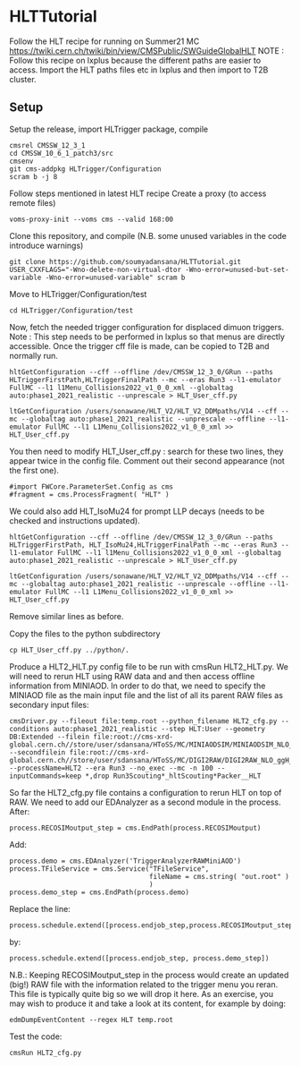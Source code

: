 # HLTTutorial
Follow the HLT recipe for running on Summer21 MC https://twiki.cern.ch/twiki/bin/view/CMSPublic/SWGuideGlobalHLT
NOTE : Follow this recipe on lxplus because the different paths are easier to access. Import the HLT paths files etc in lxplus and then import to T2B cluster.
## Setup
Setup the release, import HLTrigger package, compile
```
cmsrel CMSSW_12_3_1
cd CMSSW_10_6_1_patch3/src
cmsenv
git cms-addpkg HLTrigger/Configuration
scram b -j 8
```
Follow steps mentioned in latest HLT recipe
Create a proxy (to access remote files) 

```
voms-proxy-init --voms cms --valid 168:00 
```

Clone this repository, and compile (N.B. some unused variables in the code introduce warnings)

```
git clone https://github.com/soumyadansana/HLTTutorial.git
USER_CXXFLAGS="-Wno-delete-non-virtual-dtor -Wno-error=unused-but-set-variable -Wno-error=unused-variable" scram b
```
Move to HLTrigger/Configuration/test

```
cd HLTrigger/Configuration/test
```

Now, fetch the needed trigger configuration for displaced dimuon triggers.
Note : This step needs to be performed in lxplus so that menus are directly accessible. Once the trigger cff file is made, can be copied to T2B and normally run.

```
hltGetConfiguration --cff --offline /dev/CMSSW_12_3_0/GRun --paths HLTriggerFirstPath,HLTriggerFinalPath --mc --eras Run3 --l1-emulator FullMC --l1 l1Menu_Collisions2022_v1_0_0_xml --globaltag auto:phase1_2021_realistic --unprescale > HLT_User_cff.py

ltGetConfiguration /users/sonawane/HLT_V2/HLT_V2_DDMpaths/V14 --cff --mc --globaltag auto:phase1_2021_realistic --unprescale --offline --l1-emulator FullMC --l1 L1Menu_Collisions2022_v1_0_0_xml >> HLT_User_cff.py
 ```
 You then need to modify HLT_User_cff.py : search for these two lines, they appear twice in the config file. Comment out their second appearance (not the first one). 
 ```
#import FWCore.ParameterSet.Config as cms                                                                                                                                                                   
#fragment = cms.ProcessFragment( "HLT" )
 ```
 
 We could also add HLT_IsoMu24 for prompt LLP decays (needs to be checked and instructions updated). 
```
hltGetConfiguration --cff --offline /dev/CMSSW_12_3_0/GRun --paths HLTriggerFirstPath, HLT_IsoMu24,HLTriggerFinalPath --mc --eras Run3 --l1-emulator FullMC --l1 l1Menu_Collisions2022_v1_0_0_xml --globaltag auto:phase1_2021_realistic --unprescale > HLT_User_cff.py

ltGetConfiguration /users/sonawane/HLT_V2/HLT_V2_DDMpaths/V14 --cff --mc --globaltag auto:phase1_2021_realistic --unprescale --offline --l1-emulator FullMC --l1 L1Menu_Collisions2022_v1_0_0_xml >> HLT_User_cff.py
```
Remove similar lines as before.
  
Copy the files to the python subdirectory
```
cp HLT_User_cff.py ../python/.
```

Produce a HLT2_HLT.py config file to be run with cmsRun HLT2_HLT.py. We will need to rerun HLT using RAW data and and then access offline information from MINIAOD. In order to do that, we need to specify the MINIAOD file as the main input file and the list of all its parent RAW files as secondary input files: 
```
cmsDriver.py --fileout file:temp.root --python_filename HLT2_cfg.py --conditions auto:phase1_2021_realistic --step HLT:User --geometry DB:Extended --filein file:root://cms-xrd-global.cern.ch//store/user/sdansana/HToSS/MC/MINIAODSIM/MINIAODSIM_NLO_ggH_HToSS_SmuonHadronFiltered_MH125_MS2_ctauS100_2021_220324/step4_3.root --secondfilein file:root://cms-xrd-global.cern.ch//store/user/sdansana/HToSS/MC/DIGI2RAW/DIGI2RAW_NLO_ggH_HToSS_SmuonHadronFiltered_MH125_MS2_ctauS100_2021_220322/step2_3.root --processName=HLT2 --era Run3 --no_exec --mc -n 100 --inputCommands=keep *,drop Run3Scouting*_hltScouting*Packer__HLT
```

So far the HLT2_cfg.py file contains a configuration to rerun HLT on top of RAW. 
We need to add our EDAnalyzer as a second module in the process. After: 
```
process.RECOSIMoutput_step = cms.EndPath(process.RECOSIMoutput)
```
Add: 
```
process.demo = cms.EDAnalyzer('TriggerAnalyzerRAWMiniAOD')
process.TFileService = cms.Service("TFileService",
                                   fileName = cms.string( "out.root" )
                                   )
process.demo_step = cms.EndPath(process.demo)
```
Replace the line:
```
process.schedule.extend([process.endjob_step,process.RECOSIMoutput_step])
```
by:
```
process.schedule.extend([process.endjob_step, process.demo_step])
```
N.B.: Keeping RECOSIMoutput_step in the process would create an updated (big!) RAW file 
with the information related to the trigger menu you reran. 
This file is typically quite big so we will drop it here. As an exercise, you may wish to produce 
it and take a look at its content, for example by doing: 
```
edmDumpEventContent --regex HLT temp.root
```
Test the code: 
```
cmsRun HLT2_cfg.py 
```
